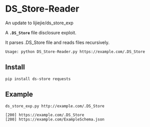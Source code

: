 # DS_Store-Reader
An update to lijiejie/ds_store_exp 

A **`.DS_Store`** file disclosure exploit. 

It parses .DS_Store file and reads files recursively.

    Usage: python DS_Store-Reader.py https://example.com/.DS_Store

## Install ##

	pip install ds-store requests

## Example ##

	ds_store_exp.py http://example.com/.DS_Store

	[200] https://example.com/.DS_Store
	[200] https://example.com/ExampleSchema.json
